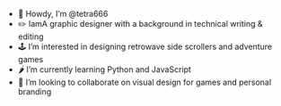 - 🤠 Howdy, I’m @tetra666
- ✏️ IamA graphic designer with a background in technical writing & editing
- 🕹️ I’m interested in designing retrowave side scrollers and adventure games
- 🌶️ I’m currently learning Python and JavaScript
- 🥂 I’m looking to collaborate on visual design for games and personal branding

<!---
tetra666/tetra666 is a ✨ special ✨ repository because its `README.md` (this file) appears on your GitHub profile.
You can click the Preview link to take a look at your changes.
--->

